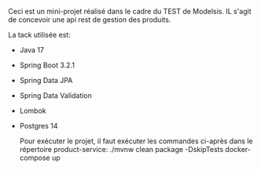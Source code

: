 Ceci est un mini-projet réalisé dans le cadre du TEST de Modelsis. IL s'agit de concevoir une api rest de gestion des produits.

La tack utilisée est:
- Java 17
- Spring Boot 3.2.1
- Spring Data JPA
- Spring Data Validation
- Lombok
- Postgres 14


  Pour exécuter le projet, il faut exécuter les commandes ci-après dans le répertoire product-service:
  ./mvnw clean package -DskipTests
  docker-compose up


  
